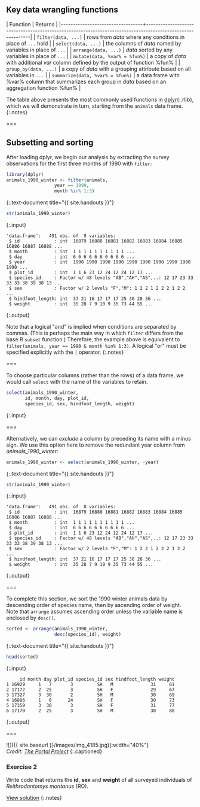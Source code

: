 ---
---

## Key data wrangling functions

| Function                         | Returns                                                                                                    |
|----------------------------------+------------------------------------------------------------------------------------------------------------|
| `filter(data, ...)`              | rows from *data* where any conditions in place of `...` hold                                               |
| `select(data, ...)`              | the columns of *data* named by variables in place of `...`                                                 |
| `arrange(data, ...)`             | *data* sorted by any variables in place of `...`                                                           |
| `mutate(data, %var% = %fun%)`    | a copy of *data* with additional *var* column defined by the output of function %fun%                      |
| `group_by(data, ...)`            | a copy of *data* with a grouping attribute based on all variables in `...`                                 |
| `summarize(data, %var% = %fun%)` | a data frame with %var% column that summarizes each group in *data* based on an aggregation function %fun% |

The table above presents the most commonly used functions in [dplyr](){:.rlib}, which we will demonstrate in turn, starting from the `animals` data frame.
{:.notes}

===

## Subsetting and sorting

After loading dplyr, we begin our analysis by extracting the survey observations for the first three months of 1990 with `filter`:


~~~r
library(dplyr)
animals_1990_winter <- filter(animals,
			      year == 1990,
			      month %in% 1:3)
~~~
{:.text-document title="{{ site.handouts }}"}


~~~r
str(animals_1990_winter)
~~~
{:.input}
~~~
'data.frame':	491 obs. of  9 variables:
 $ id             : int  16879 16880 16881 16882 16883 16884 16885 16886 16887 16888 ...
 $ month          : int  1 1 1 1 1 1 1 1 1 1 ...
 $ day            : int  6 6 6 6 6 6 6 6 6 6 ...
 $ year           : int  1990 1990 1990 1990 1990 1990 1990 1990 1990 1990 ...
 $ plot_id        : int  1 1 6 23 12 24 12 24 12 17 ...
 $ species_id     : Factor w/ 48 levels "AB","AH","AS",..: 12 17 23 33 33 33 38 39 38 13 ...
 $ sex            : Factor w/ 2 levels "F","M": 1 2 2 1 2 2 2 1 2 2 ...
 $ hindfoot_length: int  37 21 16 17 17 17 25 30 28 36 ...
 $ weight         : int  35 28 7 9 10 9 35 73 44 55 ...
~~~
{:.output}

Note that a logical "and" is implied when conditions are separated by commas. (This is perhaps the main way in which `filter` differs from the base R `subset` function.) Therefore, the example above is equivalent to `filter(animals, year == 1990 & month %in% 1:3)`. A logical "or" must be specified explicitly with the `|` operator.
{:.notes}

===

To choose particular columns (rather than the rows) of a data frame, we would call `select` with the name of the variables to retain.


~~~r
select(animals_1990_winter,
       id, month, day, plot_id,
       species_id, sex, hindfoot_length, weight)
~~~
{:.input}

===


Alternatively, we can *exclude* a column by preceding its name with a minus sign. We use this option here to remove the redundant year column from *animals_1990_winter*:


~~~r
animals_1990_winter <- select(animals_1990_winter, -year)
~~~
{:.text-document title="{{ site.handouts }}"}


~~~r
str(animals_1990_winter)
~~~
{:.input}
~~~
'data.frame':	491 obs. of  8 variables:
 $ id             : int  16879 16880 16881 16882 16883 16884 16885 16886 16887 16888 ...
 $ month          : int  1 1 1 1 1 1 1 1 1 1 ...
 $ day            : int  6 6 6 6 6 6 6 6 6 6 ...
 $ plot_id        : int  1 1 6 23 12 24 12 24 12 17 ...
 $ species_id     : Factor w/ 48 levels "AB","AH","AS",..: 12 17 23 33 33 33 38 39 38 13 ...
 $ sex            : Factor w/ 2 levels "F","M": 1 2 2 1 2 2 2 1 2 2 ...
 $ hindfoot_length: int  37 21 16 17 17 17 25 30 28 36 ...
 $ weight         : int  35 28 7 9 10 9 35 73 44 55 ...
~~~
{:.output}

===

To complete this section, we sort the 1990 winter animals data by descending order of species name, then by ascending order of weight. Note that `arrange` assumes ascending order unless the variable name is enclosed by `desc()`.


~~~r
sorted <- arrange(animals_1990_winter,
                  desc(species_id), weight)
~~~
{:.text-document title="{{ site.handouts }}"}


~~~r
head(sorted)
~~~
{:.input}
~~~
     id month day plot_id species_id sex hindfoot_length weight
1 16929     1   7       3         SH   M              31     61
2 17172     2  25       3         SH   F              29     67
3 17327     3  30       2         SH   M              30     69
4 16886     1   6      24         SH   F              30     73
5 17359     3  30       3         SH   F              31     77
6 17170     2  25       3         SH   M              30     80
~~~
{:.output}

===

![]({{ site.baseurl }}/images/img_4185.jpg){:width="40%"}  
*Credit: [The Portal Project](https://portalproject.wordpress.com)*
{:.captioned}

### Exercise 2

Write code that returns the **id**, **sex** and **weight** of all surveyed individuals of *Reithrodontomys montanus* (RO).

[View solution](#solution-2)
{:.notes}

